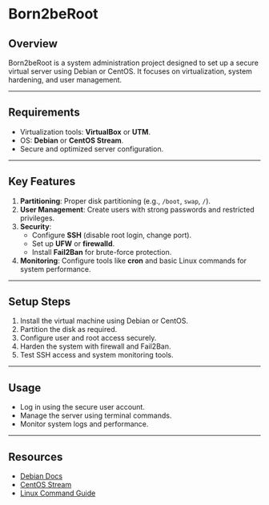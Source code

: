 # **Born2beRoot**

## **Overview**
Born2beRoot is a system administration project designed to set up a secure virtual server using Debian or CentOS. It focuses on virtualization, system hardening, and user management.

---

## **Requirements**
- Virtualization tools: **VirtualBox** or **UTM**.
- OS: **Debian** or **CentOS Stream**.
- Secure and optimized server configuration.

---

## **Key Features**
1. **Partitioning**: Proper disk partitioning (e.g., `/boot`, `swap`, `/`).
2. **User Management**: Create users with strong passwords and restricted privileges.
3. **Security**:
   - Configure **SSH** (disable root login, change port).
   - Set up **UFW** or **firewalld**.
   - Install **Fail2Ban** for brute-force protection.
4. **Monitoring**: Configure tools like **cron** and basic Linux commands for system performance.

---

## **Setup Steps**
1. Install the virtual machine using Debian or CentOS.
2. Partition the disk as required.
3. Configure user and root access securely.
4. Harden the system with firewall and Fail2Ban.
5. Test SSH access and system monitoring tools.

---

## **Usage**
- Log in using the secure user account.
- Manage the server using terminal commands.
- Monitor system logs and performance.

---

## **Resources**
- [Debian Docs](https://www.debian.org/doc/)
- [CentOS Stream](https://centos.org/)
- [Linux Command Guide](https://www.linuxtrainingacademy.com/linux-commands-cheat-sheet/)
